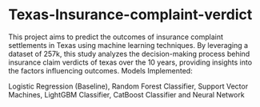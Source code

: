 # Texas-Insurance-complaint-verdict

This project aims to predict the outcomes of insurance complaint settlements in Texas using machine learning techniques. By leveraging a dataset of 257k, this study analyzes the decision-making process behind insurance claim verdicts of texas over the 10 years, providing insights into the factors influencing outcomes.
Models Implemented:

Logistic Regression (Baseline),
Random Forest Classifier,
Support Vector Machines, 
LightGBM Classifier,
CatBoost Classifier and 
Neural Network
